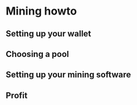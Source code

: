 # Mining howto

## Setting up your wallet

## Choosing a pool

## Setting up your mining software

## Profit
